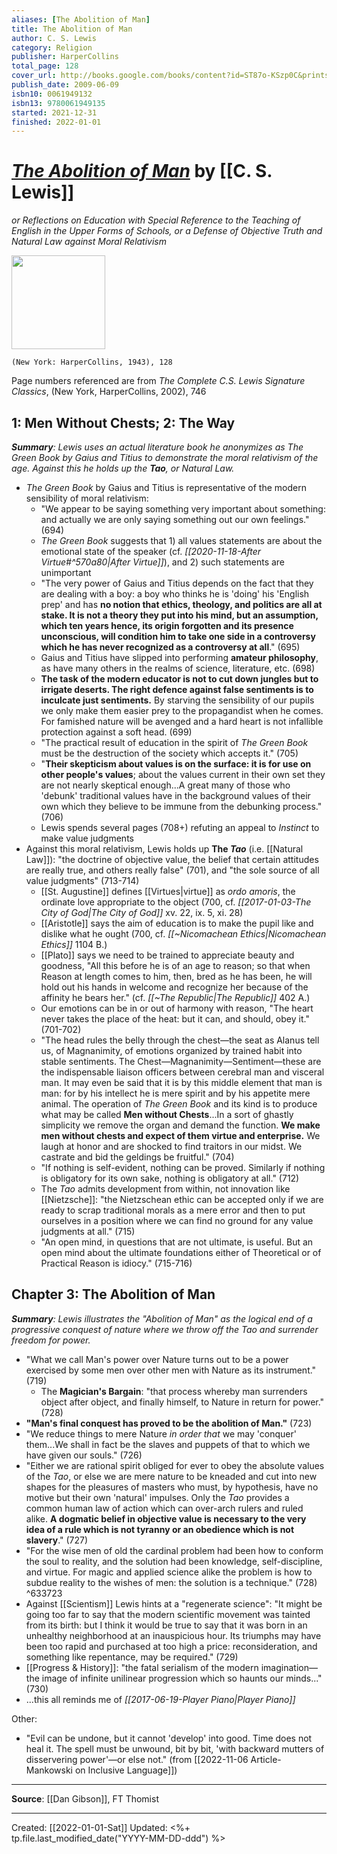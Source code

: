 ```yaml
---
aliases: [The Abolition of Man]
title: The Abolition of Man
author: C. S. Lewis
category: Religion
publisher: HarperCollins
total_page: 128
cover_url: http://books.google.com/books/content?id=ST87o-KSzp0C&printsec=frontcover&img=1&zoom=1&edge=curl&source=gbs_api
publish_date: 2009-06-09
isbn10: 0061949132
isbn13: 9780061949135
started: 2021-12-31
finished: 2022-01-01
---
```

# [*The Abolition of Man*](https://www.harpercollins.com/products/the-abolition-of-man-c-s-lewis) by [[C. S. Lewis]]
*or Reflections on Education with Special Reference to the Teaching of English in the Upper Forms of Schools, or a Defense of Objective Truth and Natural Law against Moral Relativism*

<img src="https://cdn.shopify.com/s/files/1/0285/2821/4050/products/9780060652944.jpg?v=1671156070&width=350" width=150>

`(New York: HarperCollins, 1943), 128`

Page numbers referenced are from *The Complete C.S. Lewis Signature Classics*, (New York, HarperCollins, 2002), 746



## 1: Men Without Chests; 2: The Way
_**Summary**: Lewis uses an actual literature book he anonymizes as The Green Book by Gaius and Titius to demonstrate the moral relativism of the age. Against this he holds up the **Tao**, or Natural Law._

- *The Green Book* by Gaius and Titius is representative of the modern sensibility of moral relativism:
	- "We appear to be saying something very important about something: and actually we are only saying something out our own feelings." (694)
	- *The Green Book* suggests that 1) all values statements are about the emotional state of the speaker (cf. *[[2020-11-18-After Virtue#^570a80|After Virtue]]*), and 2) such statements are unimportant
	- "The very power of Gaius and Titius depends on the fact that they are dealing with a boy: a boy who thinks he is 'doing' his 'English prep' and has **no notion that ethics, theology, and politics are all at stake. It is not a theory they put into his mind, but an assumption, which ten years hence, its origin forgotten and its presence unconscious, will condition him to take one side in a controversy which he has never recognized as a controversy at all**." (695)
	- Gaius and Titius have slipped into performing **amateur philosophy**, as have many others in the realms of science, literature, etc. (698)
	- **The task of the modern educator is not to cut down jungles but to irrigate deserts. The right defence against false sentiments is to inculcate just sentiments.** By starving the sensibility of our pupils we only make them easier prey to the propagandist when he comes. For famished nature will be avenged and a hard heart is not infallible protection against a soft head. (699)
	- "The practical result of education in the spirit of *The Green Book* must be the destruction of the society which accepts it." (705)
	- "**Their skepticism about values is on the surface: it is for use on other people's values**; about the values current in their own set they are not nearly skeptical enough...A great many of those who 'debunk' traditional values have in the background values of their own which they believe to be immune from the debunking process." (706)
	- Lewis spends several pages (708+) refuting an appeal to *Instinct* to make value judgments
- Against this moral relativism, Lewis holds up **The *Tao*** (i.e. [[Natural Law]]): "the doctrine of objective value, the belief that certain attitudes are really true, and others really false" (701), and "the sole source of all value judgments" (713-714)
	- [[St. Augustine]] defines [[Virtues|virtue]] as *ordo amoris*, the ordinate love appropriate to the object (700,  cf. *[[2017-01-03-The City of God|The City of God]]* xv. 22, ix. 5, xi. 28)
	- [[Aristotle]] says the aim of education is to make the pupil like and dislike what he ought (700, cf. *[[~Nicomachean Ethics|Nicomachean Ethics]]* 1104 B.)
	- [[Plato]] says we need to be trained to appreciate beauty and goodness, "All this before he is of an age to reason; so that when Reason at length comes to him, then, bred as he has been, he will hold out his hands in welcome and recognize her because of the affinity he bears her." (cf. *[[~The Republic|The Republic]]* 402 A.)
	- Our emotions can be in or out of harmony with reason, "The heart never takes the place of the heat: but it can, and should, obey it." (701-702)
	- "The head rules the belly through the chest—the seat as Alanus tell us, of Magnanimity, of emotions organized by trained habit into stable sentiments. The Chest—Magnanimity—Sentiment—these are the indispensable liaison officers between cerebral man and visceral man. It may even be said that it is by this middle element that man is man: for by his intellect he is mere spirit and by his appetite mere animal. The operation of *The Green Book* and its kind is to produce what may be called **Men without Chests**...In a sort of ghastly simplicity we remove the organ and demand the function. **We make men without chests and expect of them virtue and enterprise.** We laugh at honor and are shocked to find traitors in our midst. We castrate and bid the geldings be fruitful." (704)
	- "If nothing is self-evident, nothing can be proved. Similarly if nothing is obligatory for its own sake, nothing is obligatory at all." (712)
	- The *Tao* admits development from within, not innovation like [[Nietzsche]]: "the Nietzschean ethic can be accepted only if we are ready to scrap traditional morals as a mere error and then to put ourselves in a position where we can find no ground for any value judgments at all." (715)
	- "An open mind, in questions that are not ultimate, is useful. But an open mind about the ultimate foundations either of Theoretical or of Practical Reason is idiocy." (715-716)


## Chapter 3: The Abolition of Man
_**Summary**: Lewis illustrates the "Abolition of Man"  as the logical end of a progressive conquest of nature where we throw off the Tao and surrender freedom for power._

- "What we call Man's power over Nature turns out to be a power exercised by some men over other men with Nature as its instrument." (719)
	- The **Magician's Bargain**: "that process whereby man surrenders object after object, and finally himself, to Nature in return for power." (728)
- **"Man's final conquest has proved to be the abolition of Man."** (723)
- "We reduce things to mere Nature *in order that* we may 'conquer' them...We shall in fact be the slaves and puppets of that to which we have given our souls." (726)
- "Either we are rational spirit obliged for ever to obey the absolute values of the *Tao*, or else we are mere nature to be kneaded and cut into new shapes for the pleasures of masters who must, by hypothesis, have no motive but their own 'natural' impulses. Only the *Tao* provides a common human law of action which can over-arch rulers and ruled alike. **A dogmatic belief in objective value is necessary to the very idea of a rule which is not tyranny or an obedience which is not slavery**." (727)
- "For the wise men of old the cardinal problem had been how to conform the soul to reality, and the solution had been knowledge, self-discipline, and virtue. For magic and applied science alike the problem is how to subdue reality to the wishes of men: the solution is a technique." (728) ^633723
- Against [[Scientism]] Lewis hints at a "regenerate science": "It might be going too far to say that the modern scientific movement was tainted from its birth: but I think it would be true to say that it was born in an unhealthy neighborhood at an inauspicious hour. Its triumphs may have been too rapid and purchased at too high a price: reconsideration, and something like repentance, may be required." (729)
- [[Progress & History]]: "the fatal serialism of the modern imagination—the image of infinite unilinear progression which so haunts our minds..." (730)
- ...this all reminds me of *[[2017-06-19-Player Piano|Player Piano]]*


Other:
- "Evil can be undone, but it cannot 'develop' into good. Time does not heal it. The spell must be unwound, bit by bit, 'with backward mutters of disservering power'—or else not." (from [[2022-11-06 Article-Mankowski on Inclusive Language]])


--- 
**Source**: [[Dan Gibson]], FT Thomist

---
Created: [[2022-01-01-Sat]]
Updated: <%+ tp.file.last_modified_date("YYYY-MM-DD-ddd") %>
